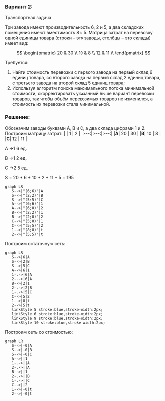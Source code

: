 ### Вариант 2:
Транспортная задача

Три завода имеют производительность 6, 2 и 5, а два складских помещения имеют вместимость 8 и 5. Матрица затрат на перевозку одной единицы товара (строки – это заводы, столбцы – это склады) имеет вид:

$$
 \begin{pmatrix}    
  20 & 30 \\ 
  10 & 8 \\ 
  12 & 11 \\ 
 \end{pmatrix}    
$$

Требуется:
1. Найти стоимость перевозки с первого завода на первый склад 6 единиц товара, со второго завода на первый склад 2 единиц товара, с третьего завода на второй склад 5 единиц товара;
2. Используя алгоритм поиска максимального потока минимальной стоимости, скорректировать указанный выше вариант перевозки товаров, так чтобы объём перевозимых товаров не изменился, а стоимость их перевозки стала минимальной.

### Решение:
Обозначим заводы буквами A, B и C, а два склада цифрами 1 и 2. 
Построим матрицу затрат:
|     |  1  |  2  |
|:---:|:---:|:---:|
|**A**|  20  |  30  |
|**B**|  10  |  8  |
|**C**|  12  |  11  |

A ->1     6 ед.

B ->1     2 ед.

C ->2     5 ед.

S = 20 * 6 + 10 * 2 + 11 * 5 = 195

```mermaid
graph LR
   S-->|"(6;6)"|A
   S-->|"(2;2)"|B
   S-->|"(5;5)"|C
   A-->|"(6;6)"|1
   A-->|"(6;0)"|2
   B-->|"(2;2)"|1
   B-->|"(2;0)"|2
   C-->|"(5;0)"|1
   C-->|"(5;5)"|2
   1-->|"(8;8)"|t
   2-->|"(5;5)"|t
```

Построим остаточную сеть:
```mermaid
graph LR
   S-->|6|A
   S-->|2|B
   S-->|5|C
   A-->|6|1
   1-.->|6|A
   2-.->|6|A
   B-->|2|1
   2-.->|2|B
   1-.->|5|C
   C-->|5|2
   1-->|8|t
   2-->|5|t
   linkStyle 5 stroke:blue,stroke-width:2px;
   linkStyle 6 stroke:blue,stroke-width:2px;
   linkStyle 9 stroke:blue,stroke-width:2px;
   linkStyle 10 stroke:blue,stroke-width:2px;
```
Построим сеть со стоимостью:
```mermaid
graph LR
   S-->|-0|A
   S-->|-0|B
   S-->|-0|C
   A-->||1
   1-.->||A
   2-.->||A
   B-->||1
   2-.->||B
   1-.->||C
   C-->||2
   1-->|-0|t
   2-->|-0|t
```
